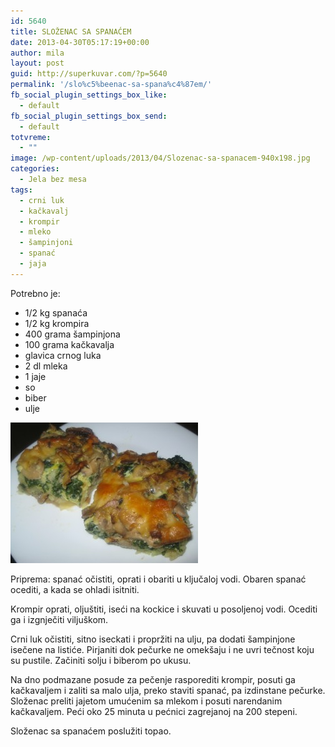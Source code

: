 ```yaml
---
id: 5640
title: SLOŽENAC SA SPANAĆEM
date: 2013-04-30T05:17:19+00:00
author: mila
layout: post
guid: http://superkuvar.com/?p=5640
permalink: '/slo%c5%beenac-sa-spana%c4%87em/'
fb_social_plugin_settings_box_like:
  - default
fb_social_plugin_settings_box_send:
  - default
totvreme:
  - ""
image: /wp-content/uploads/2013/04/Slozenac-sa-spanacem-940x198.jpg
categories:
  - Jela bez mesa
tags:
  - crni luk
  - kačkavalj
  - krompir
  - mleko
  - šampinjoni
  - spanać
  - jaja
---
```

Potrebno je:

  * 1/2 kg spanaća
  * 1/2 kg krompira
  * 400 grama šampinjona
  * 100 grama kačkavalja
  * glavica crnog luka
  * 2 dl mleka
  * 1 jaje
  * so
  * biber
  * ulje

<img class="alignnone size-medium wp-image-5641" src="/wp-content/uploads/2013/04/Slozenac-sa-spanacem-300x225.jpg" alt="Slozenac sa spanacem" width="300" height="225" /> 

Priprema: spanać očistiti, oprati i obariti u ključaloj vodi. Obaren spanać ocediti, a kada se ohladi isitniti.

Krompir oprati, oljuštiti, iseći na kockice i skuvati u posoljenoj vodi. Ocediti ga i izgnječiti viljuškom.

Crni luk očistiti, sitno iseckati i propržiti na ulju, pa dodati šampinjone isečene na listiće. Pirjaniti dok pečurke ne omekšaju i ne uvri tečnost koju su pustile. Začiniti solju i biberom po ukusu.

Na dno podmazane posude za pečenje rasporediti krompir, posuti ga kačkavaljem i zaliti sa malo ulja, preko staviti spanać, pa izdinstane pečurke. Složenac preliti jajetom umućenim sa mlekom i posuti narendanim kačkavaljem. Peći oko 25 minuta u pećnici zagrejanoj na 200 stepeni.

Složenac sa spanaćem poslužiti topao.